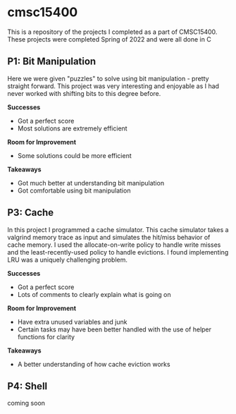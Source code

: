 # cmsc15400
This is a repository of the projects I completed as a part of CMSC15400. These projects were completed Spring of 2022 and were all done in C

## P1: Bit Manipulation
Here we were given "puzzles" to solve using bit manipulation - pretty straight forward. This project was very interesting and enjoyable as I had never worked with shifting bits to this degree before.

**Successes**
- Got a perfect score
- Most solutions are extremely efficient

**Room for Improvement**
- Some solutions could be more efficient

**Takeaways**
- Got much better at understanding bit manipulation
- Got comfortable using bit manipulation

## P3: Cache
In this project I programmed a cache simulator. This cache simulator takes a valgrind memory trace as input and simulates the hit/miss behavior of cache memory. I used the allocate-on-write policy to handle write misses and the least-recently-used policy to handle evictions. I found implementing LRU was a uniquely challenging problem.

**Successes**
- Got a perfect score
- Lots of comments to clearly explain what is going on

**Room for Improvement**
- Have extra unused variables and junk
- Certain tasks may have been better handled with the use of helper functions for clarity

**Takeaways**
- A better understanding of how cache eviction works

## P4: Shell
coming soon
